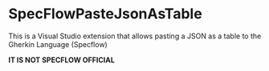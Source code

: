 # SpecFlowPasteJsonAsTable
This is a Visual Studio extension that allows pasting a JSON  as a table to the Gherkin Language (Specflow)

**IT IS NOT SPECFLOW OFFICIAL**
